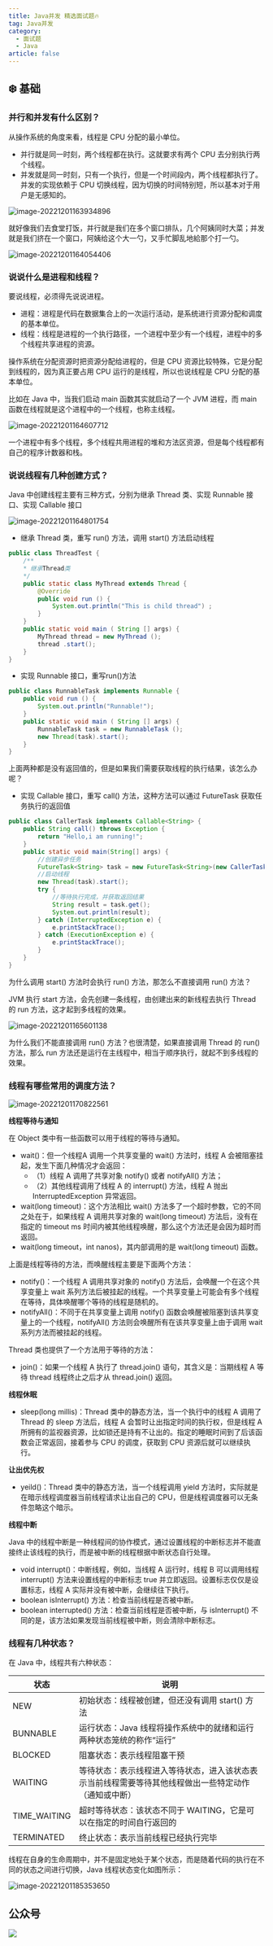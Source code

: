 ```yaml
---
title: Java并发 精选面试题🔥
tag: Java并发
category:
  - 面试题
  - Java
article: false
---
```


## ❄️ 基础

### 并行和并发有什么区别？

从操作系统的角度来看，线程是 CPU 分配的最小单位。

- 并行就是同一时刻，两个线程都在执行。这就要求有两个 CPU 去分别执行两个线程。
- 并发就是同一时刻，只有一个执行，但是一个时间段内，两个线程都执行了。并发的实现依赖于 CPU 切换线程，因为切换的时间特别短，所以基本对于用户是无感知的。

![image-20221201163934896](https://s1.vika.cn/space/2022/12/01/3cc9d3e8a2374e4fae81b69722547d03)

就好像我们去食堂打饭，并行就是我们在多个窗口排队，几个阿姨同时大菜；并发就是我们挤在一个窗口，阿姨给这个大一勺，又手忙脚乱地給那个打一勺。

![image-20221201164054406](https://s1.vika.cn/space/2022/12/01/029e8daf700e4c49b67ae62d209ceee1)

### 说说什么是进程和线程？

要说线程，必须得先说说进程。

- 进程：进程是代码在数据集合上的一次运行活动，是系统进行资源分配和调度的基本单位。
- 线程：线程是进程的一个执行路径，一个进程中至少有一个线程，进程中的多个线程共享进程的资源。

操作系统在分配资源时把资源分配给进程的，但是 CPU 资源比较特殊，它是分配到线程的，因为真正要占用 CPU 运行的是线程，所以也说线程是 CPU 分配的基本单位。

比如在 Java 中，当我们启动 main 函数其实就启动了一个 JVM 进程，而 main 函数在线程就是这个进程中的一个线程，也称主线程。

![image-20221201164607712](https://s1.vika.cn/space/2022/12/01/0a1c4100a534490a8547871019675b4d)

一个进程中有多个线程，多个线程共用进程的堆和方法区资源，但是每个线程都有自己的程序计数器和栈。

### 说说线程有几种创建方式？

Java 中创建线程主要有三种方式，分别为继承 Thread 类、实现 Runnable 接口、实现 Callable 接口

![image-20221201164801754](https://s1.vika.cn/space/2022/12/01/c60cfe4063d54de68d5815af598409d2)

- 继承 Thread 类，重写 run() 方法，调用 start() 方法启动线程

```java
public class ThreadTest {
    /**
    * 继承Thread类
    */
    public static class MyThread extends Thread {
        @Override
        public void run () {
            System.out.println("This is child thread") ;
        }
    }
    public static void main ( String [] args) {
        MyThread thread = new MyThread ();
        thread .start();
    }
}
```

- 实现 Runnable 接口，重写run()方法

```java
public class RunnableTask implements Runnable {
    public void run () {
        System.out.println("Runnable!");
    }
    public static void main ( String [] args) {
        RunnableTask task = new RunnableTask ();
        new Thread(task).start();
    }
}
```

上面两种都是没有返回值的，但是如果我们需要获取线程的执行结果，该怎么办呢？

- 实现 Callable 接口，重写 call() 方法，这种方法可以通过 FutureTask 获取任务执行的返回值

```java
public class CallerTask implements Callable<String> {
    public String call() throws Exception {
        return "Hello,i am running!";
    }
    public static void main(String[] args) {
        //创建异步任务
        FutureTask<String> task = new FutureTask<String>(new CallerTask());
        //启动线程
        new Thread(task).start();
        try {
            //等待执行完成，并获取返回结果
            String result = task.get();
            System.out.println(result);
        } catch (InterruptedException e) {
            e.printStackTrace();
        } catch (ExecutionException e) {
            e.printStackTrace();
        }
    }
}
```

为什么调用 start() 方法时会执行 run() 方法，那怎么不直接调用 run() 方法？

JVM 执行 start 方法，会先创建一条线程，由创建出来的新线程去执行 Thread 的 run 方法，这才起到多线程的效果。

![image-20221201165601138](https://s1.vika.cn/space/2022/12/01/0840d8c4795549e7a148ad7eca92d752)

为什么我们不能直接调用 run() 方法？也很清楚，如果直接调用 Thread 的 run() 方法，那么 run 方法还是运行在主线程中，相当于顺序执行，就起不到多线程的效果。

### 线程有哪些常用的调度方法？

![image-20221201170822561](https://s1.vika.cn/space/2022/12/01/95527a1a93554d568b1782e2646001cb)

**线程等待与通知**

在 Object 类中有一些函数可以用于线程的等待与通知。

- wait()：但一个线程A 调用一个共享变量的 wait() 方法时，线程 A 会被阻塞挂起，发生下面几种情况才会返回：
  - （1）线程 A 调用了共享对象 notify() 或者 notifyAll() 方法；
  - （2）其他线程调用了线程 A 的 interrupt() 方法，线程 A 抛出 InterruptedException 异常返回。
- wait(long timeout)：这个方法相比 wait() 方法多了一个超时参数，它的不同之处在于，如果线程 A 调用共享对象的 wait(long timeout) 方法后，没有在指定的 timeout ms 时间内被其他线程唤醒，那么这个方法还是会因为超时而返回。
- wait(long timeout，int nanos)，其内部调用的是 wait(long timeout) 函数。

上面是线程等待的方法，而唤醒线程主要是下面两个方法：

- notify()：一个线程 A 调用共享对象的 notify() 方法后，会唤醒一个在这个共享变量上 wait 系列方法后被挂起的线程。一个共享变量上可能会有多个线程在等待，具体唤醒哪个等待的线程是随机的。
- notifyAll()：不同于在共享变量上调用 notify() 函数会唤醒被阻塞到该共享变量上的一个线程，notifyAll() 方法则会唤醒所有在该共享变量上由于调用 wait 系列方法而被挂起的线程。

Thread 类也提供了一个方法用于等待的方法：

- join()：如果一个线程 A 执行了 thread.join() 语句，其含义是：当期线程 A 等待 thread 线程终止之后才从 thread.join() 返回。

**线程休眠**

- sleep(long millis)：Thread 类中的静态方法，当一个执行中的线程 A 调用了 Thread 的 sleep 方法后，线程 A 会暂时让出指定时间的执行权，但是线程 A 所拥有的监视器资源，比如锁还是持有不让出的。指定的睡眠时间到了后该函数会正常返回，接着参与 CPU 的调度，获取到 CPU 资源后就可以继续执行。

**让出优先权**

- yeild()：Thread 类中的静态方法，当一个线程调用 yield 方法时，实际就是在暗示线程调度器当前线程请求让出自己的 CPU，但是线程调度器可以无条件忽略这个暗示。

**线程中断**

Java 中的线程中断是一种线程间的协作模式，通过设置线程的中断标志并不能直接终止该线程的执行，而是被中断的线程根据中断状态自行处理。

- void interrupt()：中断线程，例如，当线程 A 运行时，线程 B 可以调用线程 interrupt() 方法来设置线程的中断标志 true 并立即返回。设置标志仅仅是设置标志，线程 A 实际并没有被中断，会继续往下执行。
- boolean isInterrupt() 方法：检查当前线程是否被中断。
- boolean interrupted() 方法：检查当前线程是否被中断，与 isInterrupt() 不同的是，该方法如果发现当前线程被中断，则会清除中断标志。

### 线程有几种状态？

在 Java  中，线程共有六种状态：

| 状态         | 说明                                                         |
| ------------ | ------------------------------------------------------------ |
| NEW          | 初始状态：线程被创建，但还没有调用 start() 方法              |
| BUNNABLE     | 运行状态：Java 线程将操作系统中的就绪和运行两种状态笼统的称作“运行” |
| BLOCKED      | 阻塞状态：表示线程阻塞干预                                   |
| WAITING      | 等待状态：表示线程进入等待状态，进入该状态表示当前线程需要等待其他线程做出一些特定动作（通知或中断） |
| TIME_WAITING | 超时等待状态：该状态不同于 WAITING，它是可以在指定的时间自行返回的 |
| TERMINATED   | 终止状态：表示当前线程已经执行完毕                           |

线程在自身的生命周期中，并不是固定地处于某个状态，而是随着代码的执行在不同的状态之间进行切换，Java 线程状态变化如图所示：

![image-20221201185353650](https://s1.vika.cn/space/2022/12/01/922402de50f7428b8badc7d31f1bda3a)

## 公众号

 ![](https://s1.vika.cn/space/2022/12/01/f1f467dd3b8e4984a50dce782aa346ff)
